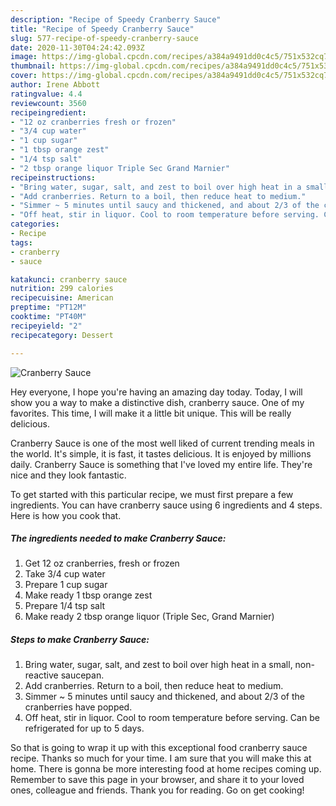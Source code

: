 ```yaml
---
description: "Recipe of Speedy Cranberry Sauce"
title: "Recipe of Speedy Cranberry Sauce"
slug: 577-recipe-of-speedy-cranberry-sauce
date: 2020-11-30T04:24:42.093Z
image: https://img-global.cpcdn.com/recipes/a384a9491dd0c4c5/751x532cq70/cranberry-sauce-recipe-main-photo.jpg
thumbnail: https://img-global.cpcdn.com/recipes/a384a9491dd0c4c5/751x532cq70/cranberry-sauce-recipe-main-photo.jpg
cover: https://img-global.cpcdn.com/recipes/a384a9491dd0c4c5/751x532cq70/cranberry-sauce-recipe-main-photo.jpg
author: Irene Abbott
ratingvalue: 4.4
reviewcount: 3560
recipeingredient:
- "12 oz cranberries fresh or frozen"
- "3/4 cup water"
- "1 cup sugar"
- "1 tbsp orange zest"
- "1/4 tsp salt"
- "2 tbsp orange liquor Triple Sec Grand Marnier"
recipeinstructions:
- "Bring water, sugar, salt, and zest to boil over high heat in a small, non-reactive saucepan."
- "Add cranberries. Return to a boil, then reduce heat to medium."
- "Simmer ~ 5 minutes until saucy and thickened, and about 2/3 of the cranberries have popped."
- "Off heat, stir in liquor. Cool to room temperature before serving. Can be refrigerated for up to 5 days."
categories:
- Recipe
tags:
- cranberry
- sauce

katakunci: cranberry sauce 
nutrition: 299 calories
recipecuisine: American
preptime: "PT12M"
cooktime: "PT40M"
recipeyield: "2"
recipecategory: Dessert

---
```



![Cranberry Sauce](https://img-global.cpcdn.com/recipes/a384a9491dd0c4c5/751x532cq70/cranberry-sauce-recipe-main-photo.jpg)

Hey everyone, I hope you're having an amazing day today. Today, I will show you a way to make a distinctive dish, cranberry sauce. One of my favorites. This time, I will make it a little bit unique. This will be really delicious.

Cranberry Sauce is one of the most well liked of current trending meals in the world. It's simple, it is fast, it tastes delicious. It is enjoyed by millions daily. Cranberry Sauce is something that I've loved my entire life. They're nice and they look fantastic.




To get started with this particular recipe, we must first prepare a few ingredients. You can have cranberry sauce using 6 ingredients and 4 steps. Here is how you cook that.

<!--inarticleads1-->

##### The ingredients needed to make Cranberry Sauce:

1. Get 12 oz cranberries, fresh or frozen
1. Take 3/4 cup water
1. Prepare 1 cup sugar
1. Make ready 1 tbsp orange zest
1. Prepare 1/4 tsp salt
1. Make ready 2 tbsp orange liquor (Triple Sec, Grand Marnier)




<!--inarticleads2-->

##### Steps to make Cranberry Sauce:

1. Bring water, sugar, salt, and zest to boil over high heat in a small, non-reactive saucepan.
1. Add cranberries. Return to a boil, then reduce heat to medium.
1. Simmer ~ 5 minutes until saucy and thickened, and about 2/3 of the cranberries have popped.
1. Off heat, stir in liquor. Cool to room temperature before serving. Can be refrigerated for up to 5 days.




So that is going to wrap it up with this exceptional food cranberry sauce recipe. Thanks so much for your time. I am sure that you will make this at home. There is gonna be more interesting food at home recipes coming up. Remember to save this page in your browser, and share it to your loved ones, colleague and friends. Thank you for reading. Go on get cooking!
